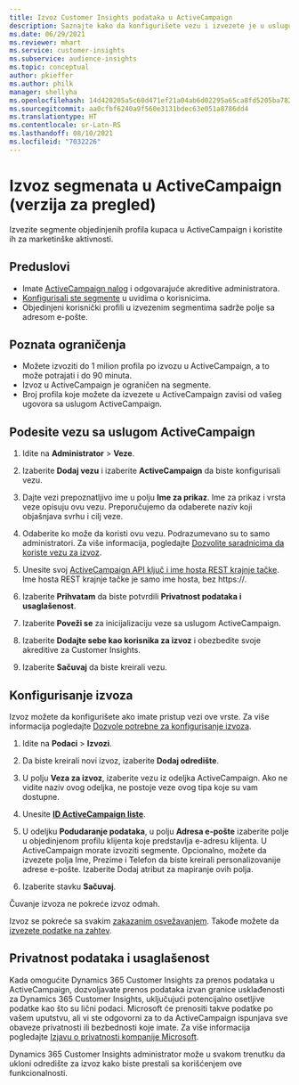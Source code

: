 ```yaml
---
title: Izvoz Customer Insights podataka u ActiveCampaign
description: Saznajte kako da konfigurišete vezu i izvezete je u uslugu ActiveCampaign.
ms.date: 06/29/2021
ms.reviewer: mhart
ms.service: customer-insights
ms.subservice: audience-insights
ms.topic: conceptual
author: pkieffer
ms.author: philk
manager: shellyha
ms.openlocfilehash: 14d420205a5c60d471ef21a04ab6d02295a65ca8fd5205ba782a300703b06102
ms.sourcegitcommit: aa0cfbf6240a9f560e3131bdec63e051a8786dd4
ms.translationtype: HT
ms.contentlocale: sr-Latn-RS
ms.lasthandoff: 08/10/2021
ms.locfileid: "7032226"
---
```

# <a name="export-segments-to-activecampaign-preview"></a>Izvoz segmenata u ActiveCampaign (verzija za pregled)

Izvezite segmente objedinjenih profila kupaca u ActiveCampaign i koristite ih za marketinške aktivnosti.

## <a name="prerequisites"></a>Preduslovi

-   Imate [ActiveCampaign nalog](https://www.activecampaign.com/) i odgovarajuće akreditive administratora.
-   [Konfigurisali ste segmente](segments.md) u uvidima o korisnicima.
-   Objedinjeni korisnički profili u izvezenim segmentima sadrže polje sa adresom e-pošte.

## <a name="known-limitations"></a>Poznata ograničenja

- Možete izvoziti do 1 milion profila po izvozu u ActiveCampaign, a to može potrajati i do 90 minuta.
- Izvoz u ActiveCampaign je ograničen na segmente.
- Broj profila koje možete da izvezete u ActiveCampaign zavisi od vašeg ugovora sa uslugom ActiveCampaign.

## <a name="set-up-connection-to-activecampaign"></a>Podesite vezu sa uslugom ActiveCampaign

1. Idite na **Administrator** > **Veze**.

1. Izaberite **Dodaj vezu** i izaberite **ActiveCampaign** da biste konfigurisali vezu.

1. Dajte vezi prepoznatljivo ime u polju **Ime za prikaz**. Ime za prikaz i vrsta veze opisuju ovu vezu. Preporučujemo da odaberete naziv koji objašnjava svrhu i cilj veze.

1. Odaberite ko može da koristi ovu vezu. Podrazumevano su to samo administratori. Za više informacija, pogledajte [Dozvolite saradnicima da koriste vezu za izvoz](connections.md#allow-contributors-to-use-a-connection-for-exports).

1. Unesite svoj [ActiveCampaign API ključ i ime hosta REST krajnje tačke](https://help.activecampaign.com/hc/articles/207317590-Getting-started-with-the-API#how-to-obtain-your-activecampaign-api-url-and-key). Ime hosta REST krajnje tačke je samo ime hosta, bez https://. 

1. Izaberite **Prihvatam** da biste potvrdili **Privatnost podataka i usaglašenost**.

1. Izaberite **Poveži se** za inicijalizaciju veze sa uslugom ActiveCampaign.

1. Izaberite **Dodajte sebe kao korisnika za izvoz** i obezbedite svoje akreditive za Customer Insights.

1. Izaberite **Sačuvaj** da biste kreirali vezu.

## <a name="configure-an-export"></a>Konfigurisanje izvoza

Izvoz možete da konfigurišete ako imate pristup vezi ove vrste. Za više informacija pogledajte [Dozvole potrebne za konfigurisanje izvoza](export-destinations.md#set-up-a-new-export).

1. Idite na **Podaci** > **Izvozi**.

1. Da biste kreirali novi izvoz, izaberite **Dodaj odredište**.

1. U polju **Veza za izvoz**, izaberite vezu iz odeljka ActiveCampaign. Ako ne vidite naziv ovog odeljka, ne postoje veze ovog tipa koje su vam dostupne.

1. Unesite [**ID ActiveCampaign liste**](https://help.activecampaign.com/hc/articles/360000030559-How-to-create-a-list-in-ActiveCampaign).    

3. U odeljku **Podudaranje podataka**, u polju **Adresa e-pošte** izaberite polje u objedinjenom profilu klijenta koje predstavlja e-adresu klijenta. U ActiveCampaign morate izvoziti segmente. Opcionalno, možete da izvezete polja Ime, Prezime i Telefon da biste kreirali personalizovanije adrese e-pošte. Izaberite Dodaj atribut za mapiranje ovih polja.

1. Izaberite stavku **Sačuvaj**.

Čuvanje izvoza ne pokreće izvoz odmah.

Izvoz se pokreće sa svakim [zakazanim osvežavanjem](system.md#schedule-tab). Takođe možete da [izvezete podatke na zahtev](export-destinations.md#run-exports-on-demand). 


## <a name="data-privacy-and-compliance"></a>Privatnost podataka i usaglašenost

Kada omogućite Dynamics 365 Customer Insights za prenos podataka u ActiveCampaign, dozvoljavate prenos podataka izvan granice usklađenosti za Dynamics 365 Customer Insights, uključujući potencijalno osetljive podatke kao što su lični podaci. Microsoft će prenositi takve podatke po vašem uputstvu, ali vi ste odgovorni za to da ActiveCampaign ispunjava sve obaveze privatnosti ili bezbednosti koje imate. Za više informacija pogledajte [Izjavu o privatnosti kompanije Microsoft](https://go.microsoft.com/fwlink/?linkid=396732).

Dynamics 365 Customer Insights administrator može u svakom trenutku da ukloni odredište za izvoz kako biste prestali sa korišćenjem ove funkcionalnosti.
